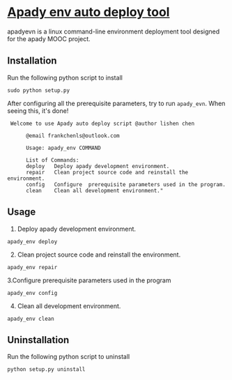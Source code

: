 [Apady env auto deploy tool](https://github.com/apady/auto-deploy)
======

apadyevn is a linux command-line environment deployment tool designed for the apady MOOC project.

## Installation

Run the following python script to install
```
sudo python setup.py
```
After configuring all the prerequisite parameters, try to run `apady_evn`. When seeing this, it's done!
```
 Welcome to use Apady auto deploy script @author lishen chen 

      @email frankchenls@outlook.com

      Usage: apady_env COMMAND

      List of Commands:
      deploy   Deploy apady development environment.
      repair   Clean project source code and reinstall the environment.
      config   Configure  prerequisite parameters used in the program.  
      clean    Clean all development environment."
```

## Usage

1. Deploy apady development environment.

```
apady_env deploy
```

2. Clean project source code and reinstall the environment.
```
apady_env repair
```
3.Configure prerequisite parameters used in the program
```
apady_env config
```

4. Clean all development environment.
```
apady_env clean
```
## Uninstallation

Run the following python script to uninstall
```
python setup.py uninstall
```


